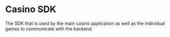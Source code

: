 # Casino SDK

The SDK that is used by the main casino application as well as the individual games to communicate with the backend. 